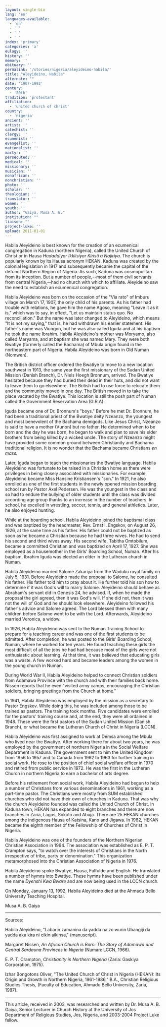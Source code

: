 ```yaml
---
layout: single-bio
lang: 'en'
languages-available:
  - 'en'
  - ' '
  - ' '
  - ' '
index: 'primary'
categories: 'a'
eulogy: ''
history: ''
memory: ''
obituary: ''
permalink: '/stories/nigeria/aleyideino-habila/'
title: "Aleyideino, Habila"
alternate: ""
date: '1907-1992'
century:
  - '20th'
tradition: 'protestant'
affiliation:
  - 'united church of christ'
country:
  - 'nigeria'
ancient: ''
artist: ''
catechist: ''
clergy: ''
ecumenist: ''
evangelist: ''
nationalist: ''
martyr: ''
persecuted: ''
medical: ''
missionary: ''
musician: ''
nonafrican: ''
nonchristian: ''
photo: ''
scholar: ''
theologian: ''
translator: ''
women: ''
youth: ''
author: "Gaiya, Musa A. B."
institution: ""
liaison: ""
project-luke: ''
upload: 2011-01-01
---
```




Habila Aleyideino is best known for the creation of an ecumenical congregation in Kaduna (northern Nigeria), called the United Church of Christ or in Hausa *Hadaddiyar Ikklisiyar Kiristi a Najiriya*. The church is popularly known by its Hausa acronym HEKAN. Kaduna was created by the colonial legislation in 1917 and subsequently became the capital of the defunct Northern Region of Nigeria. As such, Kaduna was cosmopolitan from its inception. But a number of people,--most of them civil servants from central Nigeria,--had no church with which to affiliate. Aleyideino saw the need to establish an ecumenical congregation.

Habila Aleyideino was born on the occasion of the "Via rato" of Imburu village on March 17, 1907, the only child of his parents. As his father had trouble with relations, he gave him the name Agoso, meaning "Leave it as it is," which was to say, in effect, "Let us maintain status quo. No reconciliation." But the name was later changed to Aleyideino, which means "It is not my saying," that is, he had withdrawn his earlier statement. His father's name was Viungon, but he was also called Iguda and at his baptism he took the name Ibrahim. Habila Aleyideino's mother was Moryamo, also called Maryama, and at baptism she was named Mary. They were both Bwatiye (formerly called the Bachama) of Mbula origin found in the northeastern part of Nigeria. Habila Aleyideino was born in Old Numan (Nomwen).

The British district officer ordered the Bwatiye to move to a new location southwest in 1913, the same year the first missionary of the Sudan United Mission (Danish Branch), Dr. Niels Hoegh Bronnum, arrived. The Bwatiye hesitated because they had buried their dead in their huts, and did not want to leave them to go elsewhere. The British had to use force to relocate them and the community moved in one day. The British moved in to take the place vacated by the Bwatiye. This location is still the posh part of Numan called the Government Reservation Area (G.R.A).

Iguda became one of Dr. Bronnum's "boys." Before he met Dr. Bronnum, he had been a traditional priest of the Bwatiye deity Nzeanzo, the youngest and most benevolent of the Bachama demigods. Like Jesus Christ, Nzeanzo is said to have a mother (Vunon) but no father. He determined when to be born and the day he was born, he began to walk and plan to save his elder brothers from being killed by a wicked uncle. The story of Nzeanzo might have provided some common ground between Christianity and Bachama traditional religion. It is no wonder that the Bachama became Christians *en mass.*

Later, Iguda began to teach the missionaries the Bwatiye language. Habila Aleyideino was fortunate to be raised in a Christian home as there were privileges in being closely associated with missionaries. For example, Aleyideino became Miss Hansine Kristiansen's "son." In 1921, he also enrolled as one of the first students in the newly opened mission boarding school run by Pastor Axel Pedersen. He was the youngest in the class and so had to endure the bullying of older students until the class was divided according age group thanks to an increase in the number of teachers. In school, he excelled in wrestling, soccer, tennis, and general athletics.  Later, he also enjoyed hunting.

While at the boarding school, Habila Aleyideino joined the baptismal class and was baptized by the headmaster, Rev. Ernst I. Engskov, on August 26, 1926, at the same time as his father. His father could not be baptized as soon as he became a Christian because he had three wives. He had to send his second and third wives away. His second wife, Tabitha Omtobilum, became a committed Christian and was baptized on April 17, 1927.  She was employed as a housemother in the Girls' Boarding School, Numan. After his baptism, Ibrahim Iguda was elected an elder in the Lutheran church in Numan.

Habila Aleyideino married Salome Zakariya from the Waduku royal family on July 5, 1931. Before Aleyideino made the proposal to Salome, he consulted his father. His father told him to pray about it. He further told his son how to determine if it was God's will to marry Salome. Aleyideino should behave as Abraham's servant did in Genesis 24, he advised. If, when he made the proposal the girl agreed, then it was God's will. If she did not, then it was not the will of God and he should look elsewhere. Aleyideino followed  his father's advice and Salome agreed. The Lord blessed them with many children before Salome went to be with the Lord.  Afterwards, Aleyideino married Veronica, a widow.

In 1926, Habila Aleyideino was sent to the Numan Training School to prepare for a teaching career and was one of the first students to be admitted. After completion, he was posted to the Girls' Boarding School, Numan, where he worked for ten years. He found teaching these girls the most difficult of all the jobs he had had because most of the girls were not enthusiastic about learning. At that time, it was believed that educating girls was a waste. A few worked hard and became leaders among the women in the young church in Numan.

During World War II, Habila Aleyideino helped to connect Christian soldiers from Adamawa Province with the church and with their families back home. Nissen reports that he even "visited army camps, encouraging the Christian soldiers, bringing greetings from the Church at home."

In 1941, Habila Aleyideino was employed by the mission as a secretary to Pastor Engskov. While doing this, he was included among those to be trained as pastors. The training took months. Five candidates were enrolled for the pastors' training course and, at the end, they were all ordained in 1948. These were the first pastors of the Sudan United Mission (Danish Branch), or what became the Lutheran Church of Christ in Nigeria (LCCN).

Habila Aleyideino was first assigned to work at Demsa among the Mbula who lived near the Bwatiye. After working there for about two years, he was employed by the government of northern Nigeria in the Social Welfare Department in Kaduna. The government sent to him the United Kingdom from 1956 to 1957 and to Canada from 1962 to 1963 for further training in social work. He rose to the position of chief social welfare officer in 1970 and retired from public service in 1972.  He was the first in the Lutheran Church in northern Nigeria to earn a bachelor of arts degree.

Before his retirement from social work, Habila Aleyideino had begun to help a number of Christians from various denominations in 1961, working as a part-time pastor. The Christians were mostly from SUM established churches who did not have their own of churches in Kaduna. That was why the church Aleyideino founded was called the United Church of Christ. In Kaduna town, HEKAN has expanded to eight branches and there are now branches in Zaria, Lagos, Sokoto and Abuja. There are 25 HEKAN churches among the indigenous Hausa of Katsina, Kano and Jigawa. In 1962, HEKAN became the eighth member of the Fellowship of Churches of Christ in Nigeria.

Habila Aleyideino was one of the founders of the Northern Nigerian Christian Association in 1964. The association was established as E. P. T. Crampton says, "to watch over the interests of Christians in the North irrespective of tribe, party or denomination." This organization metamorphosed into the Christian Association of Nigeria in 1976.

Habila Aleyideino spoke Bwatiye, Hausa, Fulfulde and English. He translated a number of hymns into Bwatiye. These hymns have been published under the name *Dyenshi Kwa Bware* and are now being used in the LCCN church.

On Monday, January 13, 1992, Habila Aleyideino died at the Ahmadu Bello University Teaching Hospital.

Musa A. B. Gaiya

---

Sources:

Habila Aleyideino, "Labarin zamanina da yadda na zo wurin Ubangiji da yadda aka kira ni cikin aikinsa," (manuscript).

Margaret Nissen, *An African Church is Born: The Story of Adamawa and Central Sardauna Provinces in Nigeria* (Numan: LCCN, 1966).

E. P. T. Crampton, *Christianity in Northern Nigeria* (Zaria: Gaskiya Corporation, 1975).

Izhar Bongotons Oliver, "The United Church of Christ in Nigeria (HEKAN): Its Origin and Growth in Northern Nigeria, 1961-1986," B.A., Christian Religious Studies Thesis, (Faculty of Education, Ahmadu Bello University, Zaria, 1987).

---

This article, received in 2003, was researched and written by Dr. Musa A. B. Gaiya, Senior Lecturer in Church History at the University of Jos Department of Religious Studies, Jos, Nigeria, and 2003-2004 Project Luke fellow.